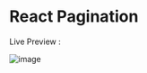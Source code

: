 # React Pagination 

Live Preview :

![image](https://user-images.githubusercontent.com/73344827/131557466-bad5cd96-cdf9-42ab-b12a-8b4920bcd619.png)



